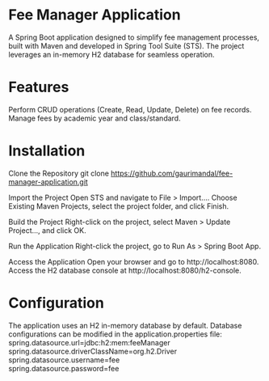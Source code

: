 # Fee Manager Application
A Spring Boot application designed to simplify fee management processes, built with Maven and developed in Spring Tool Suite (STS). The project leverages an in-memory H2 database for seamless operation.
# Features
Perform CRUD operations (Create, Read, Update, Delete) on fee records.
Manage fees by academic year and class/standard.
# Installation
Clone the Repository
git clone https://github.com/gaurimandal/fee-manager-application.git  

Import the Project
Open STS and navigate to File > Import....
Choose Existing Maven Projects, select the project folder, and click Finish.

Build the Project
Right-click on the project, select Maven > Update Project..., and click OK.

Run the Application
Right-click the project, go to Run As > Spring Boot App.

Access the Application
Open your browser and go to http://localhost:8080.
Access the H2 database console at http://localhost:8080/h2-console.

# Configuration
The application uses an H2 in-memory database by default. Database configurations can be modified in the application.properties file:
spring.datasource.url=jdbc:h2:mem:feeManager  
spring.datasource.driverClassName=org.h2.Driver  
spring.datasource.username=fee  
spring.datasource.password=fee  
